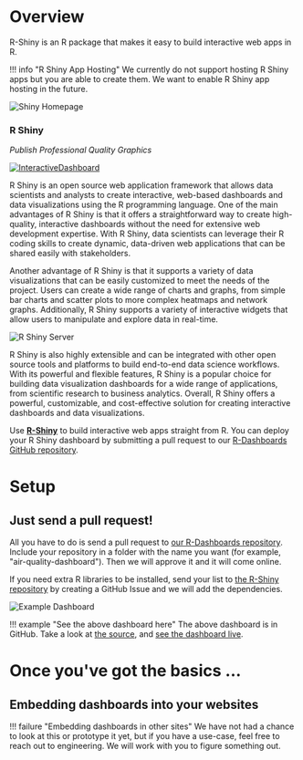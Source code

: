 # Overview

R-Shiny is an R package that makes it easy to build interactive web apps in R. 

!!! info "R Shiny App Hosting"
    We currently do not support hosting R Shiny apps but you are able to create them. We want to enable R Shiny app hosting in the future.

![Shiny Homepage](../images/readme/shiny_ui.png)

### R Shiny

_Publish Professional Quality Graphics_

[![InteractiveDashboard](../images/InteractiveDashboard.PNG)](/2-Publishing/R-Shiny/)

R Shiny is an open source web application framework that allows data scientists and analysts to create interactive, web-based dashboards and data visualizations using the R programming language. One of the main advantages of R Shiny is that it offers a straightforward way to create high-quality, interactive dashboards without the need for extensive web development expertise. With R Shiny, data scientists can leverage their R coding skills to create dynamic, data-driven web applications that can be shared easily with stakeholders.

Another advantage of R Shiny is that it supports a variety of data visualizations that can be easily customized to meet the needs of the project. Users can create a wide range of charts and graphs, from simple bar charts and scatter plots to more complex heatmaps and network graphs. Additionally, R Shiny supports a variety of interactive widgets that allow users to manipulate and explore data in real-time.

![R Shiny Server](../images/readme/shiny_ui.png)

R Shiny is also highly extensible and can be integrated with other open source tools and platforms to build end-to-end data science workflows. With its powerful and flexible features, R Shiny is a popular choice for building data visualization dashboards for a wide range of applications, from scientific research to business analytics. Overall, R Shiny offers a powerful, customizable, and cost-effective solution for creating interactive dashboards and data visualizations.

Use **[R-Shiny](/2-Publishing/R-Shiny/)** to build interactive web apps straight from R. You can deploy your R Shiny dashboard by submitting a pull request to our [R-Dashboards GitHub repository](https://github.com/StatCan/R-dashboards).

# Setup

## Just send a pull request!

All you have to do is send a pull request to
[our R-Dashboards repository](https://github.com/StatCan/R-dashboards). Include
your repository in a folder with the name you want (for example,
"air-quality-dashboard"). Then we will approve it and it will come online.

If you need extra R libraries to be installed, send your list to
[the R-Shiny repository](https://github.com/StatCan/shiny) by creating a GitHub
Issue and we will add the dependencies.

![Example Dashboard](../images/example_shiny_dashboard.png)

<!-- prettier-ignore -->
!!! example "See the above dashboard here"
    The above dashboard is in GitHub. Take a look at
    [the source](https://github.com/StatCan/R-dashboards/tree/master/bus-dashboard),
    and [see the dashboard live](https://shiny.covid.cloud.statcan.ca/bus-dashboard).

# Once you've got the basics ...

## Embedding dashboards into your websites

<!-- prettier-ignore -->
!!! failure "Embedding dashboards in other sites"
    We have not had a chance to look at this or prototype it yet, but if you
    have a use-case, feel free to reach out to engineering. We will work with
    you to figure something out.
